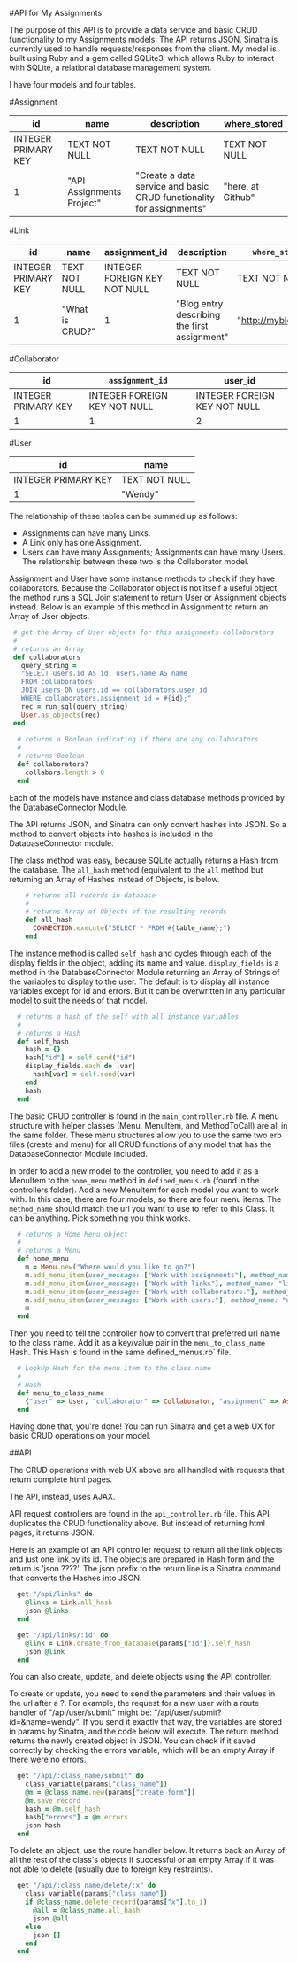 #API for My Assignments

The purpose of this API is to provide a data service and basic CRUD functionality to my Assignments models.  The API returns JSON.  Sinatra is currently used to handle requests/responses from the client.  My model is built using Ruby and a gem called SQLite3, which allows Ruby to interact with SQLite, a relational database management system.

I have four models and four tables.


#Assignment

| id | name | description | where_stored |
|----|------|-------------|---------------|
| INTEGER PRIMARY KEY | TEXT NOT NULL | TEXT NOT NULL | TEXT NOT NULL |
| 1 | "API Assignments Project" | "Create a data service and basic CRUD functionality for assignments" | "here, at Github" |

#Link

| id | name | assignment_id | description | `where_stored` |
|----|------|-------------|---------------|----------------|
| INTEGER PRIMARY KEY | TEXT NOT NULL | INTEGER FOREIGN KEY NOT NULL | TEXT NOT NULL | TEXT NOT NULL |
| 1 | "What is CRUD?" | 1 | "Blog entry describing the first assignment" | "http://myblog.com" |

#Collaborator

| id | `assignment_id` | user_id |
|----|------|-------------|
| INTEGER PRIMARY KEY | INTEGER FOREIGN KEY NOT NULL | INTEGER FOREIGN KEY NOT NULL |
| 1 | 1 | 2|


#User 

| id | name |
|----|------|
| INTEGER PRIMARY KEY | TEXT NOT NULL |
| 1 | "Wendy"|

The relationship of these tables can be summed up as follows:

 - Assignments can have many Links.
 - A Link only has one Assignment.
 - Users can have many Assignments; Assignments can have many Users.  The relationship between these two is the Collaborator model.

Assignment and User have some instance methods to check if they have collaborators.  Because the Collaborator object is not itself a useful object, the method runs a SQL Join statement to return User or Assignment objects instead.  Below is an example of this method in Assignment to return an Array of User objects.

```ruby
 # get the Array of User objects for this assignments collaborators
 #
 # returns an Array
 def collaborators
   query_string = 
   "SELECT users.id AS id, users.name AS name
   FROM collaborators
   JOIN users ON users.id == collaborators.user_id
   WHERE collaborators.assignment_id = #{id};"
   rec = run_sql(query_string)
   User.as_objects(rec)
 end
  
  # returns a Boolean indicating if there are any collaborators
  #
  # returns Boolean
  def collaborators?
    collabors.length > 0
  end
```

Each of the models have instance and class database methods provided by the DatabaseConnector Module.

The API returns JSON, and Sinatra can only convert hashes into JSON.  So a method to convert objects into hashes is included in the DatabaseConnector module.

The class method was easy, because SQLite actually returns a Hash from the database.  The `all_hash` method (equivalent to the `all` method but returning an Array of Hashes instead of Objects, is below.

```ruby
    # returns all records in database
    #
    # returns Array of Objects of the resulting records
    def all_hash
      CONNECTION.execute("SELECT * FROM #{table_name};")
    end
```

The instance method is called `self_hash` and cycles through each of the display fields in the object, adding its name and value.  `display_fields` is a method in the DatabaseConnector Module returning an Array of Strings of the variables to display to the user.  The default is to display all instance variables except for id and errors.  But it can be overwritten in any particular model to suit the needs of that model.

```ruby
  # returns a hash of the self with all instance variables
  #
  # returns a Hash
  def self_hash
    hash = {}
    hash["id"] = self.send("id")
    display_fields.each do |var|
      hash[var] = self.send(var)
    end
    hash
  end
```

The basic CRUD controller is found in the `main_controller.rb` file.  A menu structure with helper classes (Menu, MenuItem, and MethodToCall) are all in the same folder.  These menu structures allow you to use the same two erb files (create and menu) for all CRUD functions of any model that has the DatabaseConnector Module included. 

In order to add a new model to the controller, you need to add it as a MenuItem to the `home_menu` method in `defined_menus.rb` (found in the controllers folder).  Add a new MenuItem for each model you want to work with.  In this case, there are four models, so there are four menu items.  The `method_name` should match the url you want to use to refer to this Class.  It can be anything.  Pick something you think works.

```ruby
  # returns a Home Menu object
  #
  # returns a Menu
  def home_menu
    m = Menu.new("Where would you like to go?")
    m.add_menu_item(user_message: ["Work with assignments"], method_name: "assignment")
    m.add_menu_item(user_message: ["Work with links"], method_name: "link")
    m.add_menu_item(user_message: ["Work with collaborators."], method_name: "collaborator")
    m.add_menu_item(user_message: ["Work with users."], method_name: "user")
    m
  end
```

Then you need to tell the controller how to convert that preferred url name to the class name.  Add it as a key/value pair in the `menu_to_class_name` Hash.  This Hash is found in the same defined_menus.rb` file.

```ruby
  # LookUp Hash for the menu item to the class name
  #
  # Hash
  def menu_to_class_name
    {"user" => User, "collaborator" => Collaborator, "assignment" => Assignment, "link" => Link}
  end
```

Having done that, you're done!  You can run Sinatra and get a web UX for basic CRUD operations on your model.

##API

The CRUD operations with web UX above are all handled with requests that return complete html pages.  

The API, instead, uses AJAX.

API request controllers are found in the `api_controller.rb` file.  This API duplicates the CRUD functionality above.  But instead of returning html pages, it returns JSON.

Here is an example of an API controller request to return all the link objects and just one link by its id.  The objects are prepared in Hash form and the return is 'json ????'.  The json prefix to the return line is a Sinatra command that converts the Hashes into JSON.

```ruby
  get "/api/links" do
    @links = Link.all_hash
    json @links
  end

  get "/api/links/:id" do
    @link = Link.create_from_database(params["id"]).self_hash
    json @link
  end
```

You can also create, update, and delete objects using the API controller.

To create or update, you need to send the parameters and their values in the url after a ?.  For example, the request for a new user with a route handler of "/api/user/submit" might be: "/api/user/submit?id=&name=wendy".  If you send it exactly that way, the variables are stored in params by Sinatra, and the code below will execute.  The return method returns the newly created object in JSON.  You can check if it saved correctly by checking the errors variable, which will be an empty Array if there were no errors.

```ruby
  get "/api/:class_name/submit" do
    class_variable(params["class_name"])
    @m = @class_name.new(params["create_form"])
    @m.save_record
    hash = @m.self_hash
    hash["errors"] = @m.errors  
    json hash
  end
```

To delete an object, use the route handler below.  It returns back an Array of all the rest of the class's objects if successful or an empty Array if it was not able to delete (usually due to foreign key restraints).

```ruby
  get "/api/:class_name/delete/:x" do
    class_variable(params["class_name"])
    if @class_name.delete_record(params["x"].to_i)
      @all = @class_name.all_hash
      json @all
    else
      json []
    end
  end
```